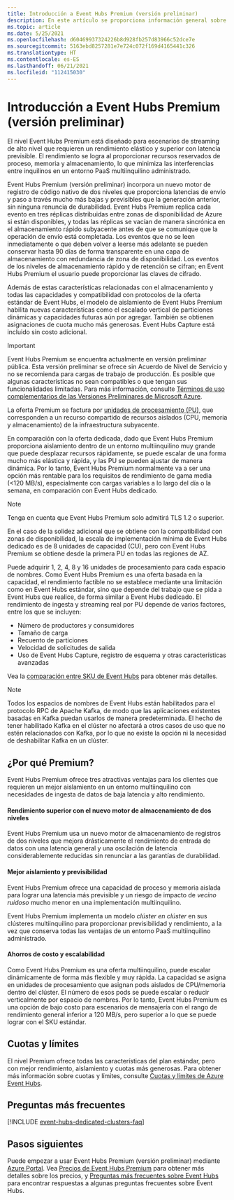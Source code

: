 ```yaml
---
title: Introducción a Event Hubs Premium (versión preliminar)
description: En este artículo se proporciona información general sobre Azure Event Hubs Premium, que ofrece implementaciones multiinquilino de Event Hubs para necesidades de streaming de alto nivel.
ms.topic: article
ms.date: 5/25/2021
ms.openlocfilehash: d60469937324226b8d928fb257d83966c52dce7e
ms.sourcegitcommit: 5163ebd8257281e7e724c072f169d4165441c326
ms.translationtype: HT
ms.contentlocale: es-ES
ms.lasthandoff: 06/21/2021
ms.locfileid: "112415030"
---
```

# <a name="overview-of-event-hubs-premium-preview"></a>Introducción a Event Hubs Premium (versión preliminar)

El nivel Event Hubs Premium está diseñado para escenarios de streaming de alto nivel que requieren un rendimiento elástico y superior con latencia previsible. El rendimiento se logra al proporcionar recursos reservados de proceso, memoria y almacenamiento, lo que minimiza las interferencias entre inquilinos en un entorno PaaS multiinquilino administrado. 

Event Hubs Premium (versión preliminar) incorpora un nuevo motor de registro de código nativo de dos niveles que proporciona latencias de envío y paso a través mucho más bajas y previsibles que la generación anterior, sin ninguna renuncia de durabilidad. Event Hubs Premium replica cada evento en tres réplicas distribuidas entre zonas de disponibilidad de Azure si están disponibles, y todas las réplicas se vacían de manera sincrónica en el almacenamiento rápido subyacente antes de que se comunique que la operación de envío está completada. Los eventos que no se leen inmediatamente o que deben volver a leerse más adelante se pueden conservar hasta 90 días de forma transparente en una capa de almacenamiento con redundancia de zona de disponibilidad. Los eventos de los niveles de almacenamiento rápido y de retención se cifran; en Event Hubs Premium el usuario puede proporcionar las claves de cifrado. 

Además de estas características relacionadas con el almacenamiento y todas las capacidades y compatibilidad con protocolos de la oferta estándar de Event Hubs, el modelo de aislamiento de Event Hubs Premium habilita nuevas características como el escalado vertical de particiones dinámicas y capacidades futuras aún por agregar. También se obtienen asignaciones de cuota mucho más generosas. Event Hubs Capture está incluido sin costo adicional.

> [!IMPORTANT]
> Event Hubs Premium se encuentra actualmente en versión preliminar pública. Esta versión preliminar se ofrece sin Acuerdo de Nivel de Servicio y no se recomienda para cargas de trabajo de producción. Es posible que algunas características no sean compatibles o que tengan sus funcionalidades limitadas. Para más información, consulte [Términos de uso complementarios de las Versiones Preliminares de Microsoft Azure](https://azure.microsoft.com/support/legal/preview-supplemental-terms/).
 
La oferta Premium se factura por [unidades de procesamiento (PU)](event-hubs-scalability.md#processing-units), que corresponden a un recurso compartido de recursos aislados (CPU, memoria y almacenamiento) de la infraestructura subyacente. 

En comparación con la oferta dedicada, dado que Event Hubs Premium proporciona aislamiento dentro de un entorno multiinquilino muy grande que puede desplazar recursos rápidamente, se puede escalar de una forma mucho más elástica y rápida, y las PU se pueden ajustar de manera dinámica. Por lo tanto, Event Hubs Premium normalmente va a ser una opción más rentable para los requisitos de rendimiento de gama media (<120 MB/s), especialmente con cargas variables a lo largo del día o la semana, en comparación con Event Hubs dedicado. 
> [!NOTE]
> Tenga en cuenta que Event Hubs Premium solo admitirá TLS 1.2 o superior. 

En el caso de la solidez adicional que se obtiene con la compatibilidad con zonas de disponibilidad, la escala de implementación mínima de Event Hubs dedicado es de 8 unidades de capacidad (CU), pero con Event Hubs Premium se obtiene desde la primera PU en todas las regiones de AZ. 

Puede adquirir 1, 2, 4, 8 y 16 unidades de procesamiento para cada espacio de nombres. Como Event Hubs Premium es una oferta basada en la capacidad, el rendimiento factible no se establece mediante una limitación como en Event Hubs estándar, sino que depende del trabajo que se pida a Event Hubs que realice, de forma similar a Event Hubs dedicado. El rendimiento de ingesta y streaming real por PU depende de varios factores, entre los que se incluyen:

* Número de productores y consumidores
* Tamaño de carga 
* Recuento de particiones
* Velocidad de solicitudes de salida 
* Uso de Event Hubs Capture, registro de esquema y otras características avanzadas

Vea la [comparación entre SKU de Event Hubs](event-hubs-quotas.md) para obtener más detalles.


> [!NOTE]
> Todos los espacios de nombres de Event Hubs están habilitados para el protocolo RPC de Apache Kafka, de modo que las aplicaciones existentes basadas en Kafka puedan usarlos de manera predeterminada. El hecho de tener habilitado Kafka en el clúster no afectará a otros casos de uso que no estén relacionados con Kafka, por lo que no existe la opción ni la necesidad de deshabilitar Kafka en un clúster.

## <a name="why-premium"></a>¿Por qué Premium?

Event Hubs Premium ofrece tres atractivas ventajas para los clientes que requieren un mejor aislamiento en un entorno multiinquilino con necesidades de ingesta de datos de baja latencia y alto rendimiento.

#### <a name="superior-performance-with-the-new-two-tier-storage-engine"></a>Rendimiento superior con el nuevo motor de almacenamiento de dos niveles

Event Hubs Premium usa un nuevo motor de almacenamiento de registros de dos niveles que mejora drásticamente el rendimiento de entrada de datos con una latencia general y una oscilación de latencia considerablemente reducidas sin renunciar a las garantías de durabilidad. 

#### <a name="better-isolation-and-predictability"></a>Mejor aislamiento y previsibilidad

Event Hubs Premium ofrece una capacidad de proceso y memoria aislada para lograr una latencia más previsible y un riesgo de impacto de *vecino ruidoso* mucho menor en una implementación multiinquilino.

Event Hubs Premium implementa un modelo *clúster en clúster* en sus clústeres multiinquilino para proporcionar previsibilidad y rendimiento, a la vez que conserva todas las ventajas de un entorno PaaS multiinquilino administrado. 


#### <a name="cost-savings-and-scalability"></a>Ahorros de costo y escalabilidad
Como Event Hubs Premium es una oferta multiinquilino, puede escalar dinámicamente de forma más flexible y muy rápida. La capacidad se asigna en unidades de procesamiento que asignan pods aislados de CPU/memoria dentro del clúster. El número de esos pods se puede escalar o reducir verticalmente por espacio de nombres. Por lo tanto, Event Hubs Premium es una opción de bajo costo para escenarios de mensajería con el rango de rendimiento general inferior a 120 MB/s, pero superior a lo que se puede lograr con el SKU estándar.  

## <a name="quotas-and-limits"></a>Cuotas y límites
El nivel Premium ofrece todas las características del plan estándar, pero con mejor rendimiento, aislamiento y cuotas más generosas. Para obtener más información sobre cuotas y límites, consulte [Cuotas y límites de Azure Event Hubs](event-hubs-quotas.md).


## <a name="faqs"></a>Preguntas más frecuentes

[!INCLUDE [event-hubs-dedicated-clusters-faq](./includes/event-hubs-premium-faq.md)]

## <a name="next-steps"></a>Pasos siguientes

Puede empezar a usar Event Hubs Premium (versión preliminar) mediante [Azure Portal](https://portal.azure.com/#create/Microsoft.EventHub). Vea [Precios de Event Hubs Premium](https://azure.microsoft.com/pricing/details/event-hubs/) para obtener más detalles sobre los precios, y [Preguntas más frecuentes sobre Event Hubs](event-hubs-faq.yml) para encontrar respuestas a algunas preguntas frecuentes sobre Event Hubs. 

